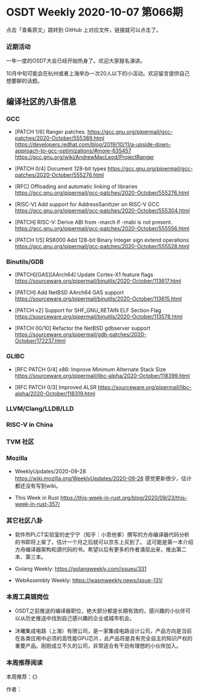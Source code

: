 # OSDT Weekly 2020-10-07 第066期

点击「查看原文」跳转到 GitHub 上对应文件，链接就可以点击了。

### 近期活动

一年一度的OSDT大会已经开始热身了。欢迎大家报名演讲。

10月中旬可能会在杭州或者上海举办一次20人以下的小活动。欢迎留言提供自己想要聊的话题。

## 编译社区的八卦信息

### GCC

- [PATCH 1/6] Ranger patches.
  https://gcc.gnu.org/pipermail/gcc-patches/2020-October/555389.html
  https://developers.redhat.com/blog/2019/10/11/a-upside-down-approach-to-gcc-optimizations/#more-635457
  https://gcc.gnu.org/wiki/AndrewMacLeod/ProjectRanger

- [PATCH 0/4] Document 128-bit types
  https://gcc.gnu.org/pipermail/gcc-patches/2020-October/555276.html

- [RFC] Offloading and automatic linking of libraries
  https://gcc.gnu.org/pipermail/gcc-patches/2020-October/555276.html

- [RISC-V] Add support for AddressSanitizer on RISC-V GCC
  https://gcc.gnu.org/pipermail/gcc-patches/2020-October/555304.html

- [PATCH] RISC-V: Derive ABI from -march if -mabi is not present.
  https://gcc.gnu.org/pipermail/gcc-patches/2020-October/555556.html

- [PATCH 1/5] RS6000 Add 128-bit Binary Integer sign extend operations
  https://gcc.gnu.org/pipermail/gcc-patches/2020-October/555528.html


### Binutils/GDB

- [PATCH][GAS][AArch64] Update Cortex-X1 feature flags
  https://sourceware.org/pipermail/binutils/2020-October/113617.html

- [PATCH] Add NetBSD AArch64 GAS support
  https://sourceware.org/pipermail/binutils/2020-October/113615.html

- [PATCH v2] Support for SHF_GNU_RETAIN ELF Section Flag
  https://sourceware.org/pipermail/binutils/2020-October/113578.html

- [PATCH 00/10] Refactor the NetBSD gdbserver support
  https://sourceware.org/pipermail/gdb-patches/2020-October/172237.html


### GLIBC

- [RFC PATCH 0/4] x86: Improve Minimum Alternate Stack Size
  https://sourceware.org/pipermail/libc-alpha/2020-October/118399.html

- [RFC PATCH 0/3] Improved ALSR
  https://sourceware.org/pipermail/libc-alpha/2020-October/118319.html

### LLVM/Clang/LLDB/LLD

### RISC-V in China

### TVM 社区

### Mozilla

- WeeklyUpdates/2020-09-28
  https://wiki.mozilla.org/WeeklyUpdates/2020-09-28
  感觉更新很少，估计都还没有写到wiki。

- This Week in Rust
  https://this-week-in-rust.org/blog/2020/09/23/this-week-in-rust-357/

### 其它社区八卦

- 软件所PLCT实验室的史宁宁（知乎：小乖他爹）撰写的方舟编译器代码分析的书即将上架了，估计一个月之后就可以京东上买到了。
  这可能是第一本介绍方舟编译器架构和源代码的书。希望以后有更多的作者涌现出来，推出第二本、第三本。

- Golang Weekly:
  https://golangweekly.com/issues/331

- WebAssembly Weekly:
  https://wasmweekly.news/issue-131/

### 本周工具链岗位

- OSDT之前推送的编译器职位，绝大部分都是长期有效的，感兴趣的小伙伴可以从历史推送中找到自己感兴趣的企业或城市机会。

- 沐曦集成电路（上海）有限公司，是一家集成电路设计公司，产品方向是当前在各类应用中必须的高性能GPU芯片，此产品将是具有完全自主的知识产权的重要产品。刚刚成立不久的公司，非常适合有干劲有理想的小伙伴加入。

### 本周推荐阅读

本周推荐：《》

作者：
